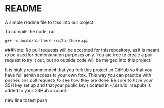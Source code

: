 README
======

A simple readme file to toss into our project.

To compile the code, run:

`g++ -o build/hi-there src/hi-there.cpp`

###Note:
No pull requests will be accepted for this repository, as it is meant to be used for demonstration purposes only.  You are free to create a pull request to try it out, but no outside code will be merged into this project.

It is highly recommended that you fork this project on GitHub so that you have full admin access to your own fork.  This way you can practice with pushes and pull requests to see how they are done.
Be sure to have your SSH key set up and that your public key (located in ~/.ssh/id_rsa.pub) is added to your GitHub account.

new line to test push
